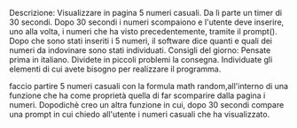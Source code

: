 Descrizione:
Visualizzare in pagina 5 numeri casuali.
Da lì parte un timer di 30 secondi.
Dopo 30 secondi i numeri scompaiono e l'utente deve inserire, uno alla volta, i numeri che ha visto precedentemente, tramite il prompt().
Dopo che sono stati inseriti i 5 numeri, il software dice quanti e quali dei numeri da indovinare sono stati individuati.
Consigli del giorno:
Pensate prima in italiano.
Dividete in piccoli problemi la consegna.
Individuate gli elementi di cui avete bisogno per realizzare il programma.

faccio partire 5 numeri casuali con la formula math random,all'interno di una funzione che
ha come proprietà quella di far scomparire dalla pagina i numeri.
Dopodichè creo un altra funzione in cui, dopo 30 secondi compare una prompt in cui chiedo 
all'utente i numeri casuali che ha visualizzato.

